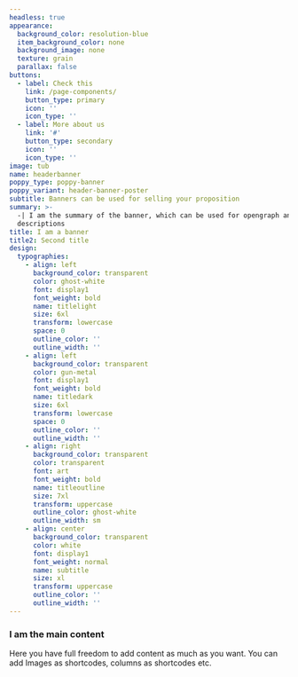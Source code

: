 ```yaml
---
headless: true
appearance:
  background_color: resolution-blue
  item_background_color: none
  background_image: none
  texture: grain
  parallax: false
buttons:
  - label: Check this
    link: /page-components/
    button_type: primary
    icon: ''
    icon_type: ''
  - label: More about us
    link: '#'
    button_type: secondary
    icon: ''
    icon_type: ''
image: tub
name: headerbanner
poppy_type: poppy-banner
poppy_variant: header-banner-poster
subtitle: Banners can be used for selling your proposition
summary: >-
  -| I am the summary of the banner, which can be used for opengraph and SEO
  descriptions
title: I am a banner
title2: Second title
design:
  typographies:
    - align: left
      background_color: transparent
      color: ghost-white
      font: display1
      font_weight: bold
      name: titlelight
      size: 6xl
      transform: lowercase
      space: 0
      outline_color: ''
      outline_width: ''
    - align: left
      background_color: transparent
      color: gun-metal
      font: display1
      font_weight: bold
      name: titledark
      size: 6xl
      transform: lowercase
      space: 0
      outline_color: ''
      outline_width: ''
    - align: right
      background_color: transparent
      color: transparent
      font: art
      font_weight: bold
      name: titleoutline
      size: 7xl
      transform: uppercase
      outline_color: ghost-white
      outline_width: sm
    - align: center
      background_color: transparent
      color: white
      font: display1
      font_weight: normal
      name: subtitle
      size: xl
      transform: uppercase
      outline_color: ''
      outline_width: ''
---
```


### I am the main content
Here you have full freedom to add content as much as you want.
You can add  Images as shortcodes, columns as shortcodes etc.
